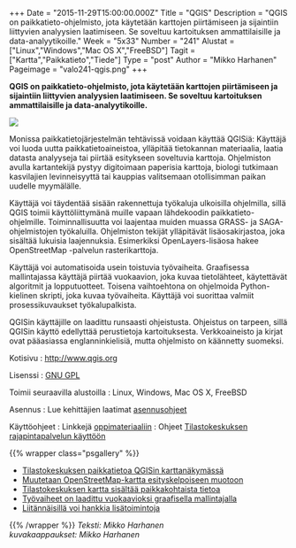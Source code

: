 +++
Date = "2015-11-29T15:00:00.000Z"
Title = "QGIS"
Description = "QGIS on paikkatieto-ohjelmisto, jota käytetään karttojen piirtämiseen ja sijaintiin liittyvien analyysien laatimiseen. Se soveltuu kartoituksen ammattilaisille ja data-analyytikoille."
Week = "5x33"
Number = "241"
Alustat = ["Linux","Windows","Mac OS X","FreeBSD"]
Tagit = ["Kartta","Paikkatieto","Tiede"]
Type = "post"
Author = "Mikko Harhanen"
Pageimage = "valo241-qgis.png"
+++


**QGIS on paikkatieto-ohjelmisto, jota käytetään karttojen piirtämiseen
ja sijaintiin liittyvien analyysien laatimiseen. Se soveltuu
kartoituksen ammattilaisille ja data-analyytikoille.**

![ ](/images/valo241-qgis.png "valo241-qgis.png")

Monissa paikkatietojärjestelmän tehtävissä voidaan käyttää QGISiä:
Käyttäjä voi luoda uutta paikkatietoaineistoa, ylläpitää tietokannan
materiaalia, laatia datasta analyyseja tai piirtää esitykseen soveltuvia
karttoja. Ohjelmiston avulla kartantekijä pystyy digitoimaan paperisia
karttoja, biologi tutkimaan kasvilajien levinneisyyttä tai kauppias
valitsemaan otollisimman paikan uudelle myymälälle.

Käyttäjä voi täydentää sisään rakennettuja työkaluja ulkoisilla
ohjelmilla, sillä QGIS toimii käyttöliittymänä muille vapaan lähdekoodin
paikkatieto-ohjelmille. Toiminnallisuutta voi laajentaa muiden muassa
GRASS- ja SAGA-ohjelmistojen työkaluilla. Ohjelmiston tekijät
ylläpitävät lisäosakirjastoa, joka sisältää lukuisia laajennuksia.
Esimerkiksi OpenLayers-lisäosa hakee OpenStreetMap -palvelun
rasterikarttoja.

Käyttäjä voi automatisoida usein toistuvia työvaiheita. Graafisessa
mallintajassa käyttäjä piirtää vuokaavion, joka kuvaa tietolähteet,
käytettävät algoritmit ja lopputuotteet. Toisena vaihtoehtona on
ohjelmoida Python-kielinen skripti, joka kuvaa työvaiheita. Käyttäjä voi
suorittaa valmiit prosessikuvaukset työkalupalkista.

QGISin käyttäjille on laadittu runsaasti ohjeistusta. Ohjeistus on
tarpeen, sillä QGISin käyttö edellyttää perustietoja kartoituksesta.
Verkkoaineisto ja kirjat ovat pääasiassa englanninkielisiä, mutta
ohjelmisto on käännetty suomeksi.

Kotisivu
:   <http://www.qgis.org>

Lisenssi
:   [GNU GPL](GNU_GPL)

Toimii seuraavilla alustoilla
:   Linux, Windows, Mac OS X, FreeBSD

Asennus
:   Lue kehittäjien laatimat
    [asennusohjeet](http://qgis.org/fi/site/forusers/download.html)

Käyttöohjeet
:   Linkkejä [oppimateriaaliin](http://qgis.org/fi/docs/index.html)
:   Ohjeet [Tilastokeskuksen rajapintapalvelun
    käyttöön](https://tilastokeskus.fi/tup/rajapintapalvelut/ohje_qgis_2.0.pdf)

{{% wrapper class="psgallery" %}}
-   [Tilastokeskuksen paikkatietoa QGISin karttanäkymässä](/images/Qgis-1.png)‎
-   [Muutetaan OpenStreetMap-kartta esityskelpoiseen muotoon](/images/Qgis-2.png)
-   [Tilastokeskuksen kartta sisältää paikkakohtaista tietoa](/images/Qgis-3.png)
-   [Työvaiheet on laadittu vuokaavioksi graafisella mallintajalla](/images/Qgis-4.png)
-   [Liitännäisillä voi hankkia lisätoimintoja](/images/Qgis-5.png)

{{% /wrapper %}}
*Teksti: Mikko Harhanen* <br />
*kuvakaappaukset: Mikko Harhanen*

